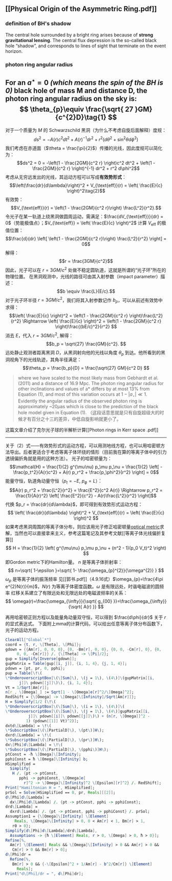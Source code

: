 ## [[Physical Origin of the Asymmetric Ring.pdf]] 
### definition of BH's shadow
The central hole surrounded by a bright ring arises because of **strong gravitational lensing**. The central flux depression is the so-called black hole “shadow”, and corresponds to lines of sight that terminate on the event horizon.

### photon ring angular radius
For an $a^{\star}=0$ *(which means the spin of the BH is 0)* black hole of mass M and distance D, the photon ring angular radius on the sky is:$$
\theta_{p}\equiv \frac{\sqrt{ 27 }GM}{c^{2}D}\tag{1}
$$
---
对于一个质量为 $M$ 的 Schwarzschild 黑洞（为什么不考虑自旋后面解释）度规：
$$ds^2 = -A(r)c^2 dt^2 + A(r)^{-1} dr^2 + r^2 (d\theta^2 + \sin^2\theta d\phi^2)$$
我们考虑在赤道面（$\theta = \frac{\pi}{2}$）传播的光线，因此度规可以简化为：
$$ds^2 = 0 = -\left(1 - \frac{2GM}{c^2 r} \right)c^2 dt^2 + \left(1 - \frac{2GM}{c^2 r} \right)^{-1} dr^2 + r^2 d\phi^2$$
考虑从无穷远发出的光线，其运动方程可以写成**有效势形式**：
$$\left(\frac{dr}{d\lambda}\right)^2 + V_{\text{eff}}(r) = \left( \frac{E}{c} \right)^2\tag{2}$$
有效势：$$V_{\text{eff}}(r) = \left(1 - \frac{2GM}{c^2 r}\right) \frac{L^2}{r^2}.$$
令光子在某一轨道上绕黑洞做圆周运动，需满足：$\frac{dV_{\text{eff}}}{dr} = 0$（势能极值点）；$V_{\text{eff}} = \left( \frac{E}{c} \right)^2$
计算 $V_{\text{eff}}$ 的极值位置：
$$\frac{d}{dr} \left[ \left(1 - \frac{2GM}{c^2 r}\right) \frac{L^2}{r^2} \right] = 0$$
解得：
$$r = \frac{3GM}{c^2}$$
因此，光子可以在 $r = 3GM/c^2$ 处做不稳定圆轨道，这就是所谓的“光子环”所在的物理位置。
在黑洞观测中，光线的路径可由其入射参数（impact parameter）描述：
$$b \equiv \frac{L}{E/c}.$$对于光子环半径 $r = 3GM/c^2$，我们将其入射参数记作 $b_p$，可以从前述有效势中求得：
$$\left( \frac{E}{c} \right)^2 = \left(1 - \frac{2GM}{c^2 r} \right)\frac{L^2}{r^2} \Rightarrow \left( \frac{E}{c} \right)^2 = \left(1 - \frac{2GM}{c^2 r} \right)\frac{(bE/c)^2}{r^2}
$$
消去 $E$，代入 $r = 3GM/c^2$, 解得：
$$b_p = \sqrt{27} \frac{GM}{c^2}.
$$
远处静止观测者距离黑洞 $D$，从黑洞射向他的光线以角度 $\theta_p$ 到达。他所看到的黑洞视角下的光线轨迹，其角半径满足：
$$\theta_p = \frac{b_p}{D} = \frac{\sqrt{27} GM}{c^2 D}
$$
  
> where we have scaled to the most likely mass from Gebhardt et al.(2011) and a distance of 16.9 Mpc. The photon ring angular radius for other inclinations and values of a* differs by at most 13% from Equation (1), and most of this variation occurs at $1-|a_{\star}|\ll 1$. Evidently the angular radius of the observed photon ring is approximately ~20$\mu$as  which is close to the prediction of the black hole model given in Equation (1).
（这段话意思就是只有自旋超级大的时候才有百分之十三的差异，中低自旋影响就更小了。

这篇文章介绍了克尔光子球的半解析计算[[Photon rings in Kerr space .pdf]]

---
关于（2）式——有效势形式的运动方程，可以用测地线方程，也可以用哈密顿方法导出。后者更适合于考虑等离子体环绕的情形（目前我在算的等离子体中的引力透镜偏折角就是用的这种方法）。
光子的哈密顿量为：
$$\mathcal{H} = \frac{1}{2} g^{\mu\nu} p_\mu p_\nu = \frac{1}{2} \left[ -\frac{p_t^2}{A(r)c^2} + A(r) p_r^2 + \frac{p_\phi^2}{r^2} \right] = 0$$
能量守恒，轨道角动量守恒（$p_t = -E$, $p_\phi = L$）：
$$A(r) p_r^2 + \frac{L^2}{r^2} = \frac{E^2}{c^2 A(r)} \Rightarrow p_r^2 = \frac{1}{A(r)^2} \left[ \frac{E^2}{c^2} - A(r)\frac{L^2}{r^2} \right]$$
代换 $p_r = \frac{dr}{d\lambda}$，即可得到有效势形式运动方程：
$$
\left( \frac{dr}{d\lambda} \right)^2 + V_{\text{eff}}(r) = \left( \frac{E}{c} \right)^2
$$
如果考虑黑洞周围的等离子体分布，则应该用光子修正哈密顿量[optical metric](https://en.wikipedia.org/wiki/Optical_metric)求解，当然也可以直接拿来主义，参考这篇笔记及其参考文献[[等离子体光线偏折复算]]
$$
H = \frac{1}{2} \left( g^{\mu\nu} p_\mu p_\nu + (n^2 - 1)(p_0 V_t)^2 \right)
$$
即Gordon metric下的Hamilton量。
$n$ 是等离子体折射率：
$$
n=\sqrt{ 1-\epsilon }=\sqrt{ 1- \frac{\omega_{p}^{2}}{\omega^{2}} }
$$
$\omega_{p}$ 是等离子体的振荡频率 见[[郭书.pdf]]（4.9.16式）$\omega_{p}=\frac{4\pi e^{2}N(r)}{m}$，$N(r)$ 为等离子体密度函数。$\omega$ 是有限远处，时谐电磁波的圆频率
红移关系建立了有限远处和无限远处的电磁波频率的关系：
$$
\omega(r)=\frac{\omega_{\infty}}{\sqrt{ g_{00} }}=\frac{\omega_{\infty}}{\sqrt{ A(r) }}
$$

再用哈密顿正则方程以及能量角动量双守恒，可以得到 $\frac{d\phi}{dr}$ 关于 $r$ 的显式表达式。
下面附上mma的计算代码，可以给出任意等离子体分布函数下，光子的运动方程。
```mathematica
ClearAll["Global`*"]
coord = {t, r, \[Theta], \[Phi]};
gdown = {{Am[r], 0, 0, 0}, {0, -Bm[r], 0, 0}, {0, 0, -Cm[r], 0}, {0, 
     0, 0, -Cm[r]}} /. {\[Theta] -> \[Pi]/2};
gup = Simplify[Inverse[gdown]];
gupMatrix = Table[gup[[i, j]], {i, 1, 4}, {j, 1, 4}];
pdown = {pt, pr, 0, pphi};
pup = Table[\!\(
\*UnderoverscriptBox[\(\[Sum]\), \(j = 1\), \(4\)]\(gupMatrix[[i, 
      j]]\ pdown[[j]]\)\), {i, 1, 4}];
Vt = 1/Sqrt[Am[r]];
n[r_, \[Omega]_] := Sqrt[1 - \[Omega]e[r]^2/\[Omega]^2];
RedShift = {\[Omega] -> \[Omega]\[Infinity]/Sqrt[Am[r]]};
H = Simplify[1/2 (\!\(
\*UnderoverscriptBox[\(\[Sum]\), \(i = 1\), \(4\)]\(
\*UnderoverscriptBox[\(\[Sum]\), \(j = 1\), \(4\)]gupMatrix[[i, 
          j]]\ pdown[[i]]\ pdown[[j]]\)\) + (n[r, \[Omega]]^2 - 
         1) (pdown[[1]] Vt)^2)];
dxtd\[Lambda] = \!\(
\*SubscriptBox[\(\[PartialD]\), \(pt\)]H\);
dxrd\[Lambda] = \!\(
\*SubscriptBox[\(\[PartialD]\), \(pr\)]H\);
dx\[Phi]d\[Lambda] = \!\(
\*SubscriptBox[\(\[PartialD]\), \(pphi\)]H\);
ptConst = -ħ \[Omega]\[Infinity];
pphiConst = ħ \[Omega]\[Infinity] b;
HSimplified = 
  Simplify[
   H /. {pt -> ptConst, 
      pphi -> pphiConst, \[Omega]e[
        r]^2 -> \[Omega]\[Infinity]^2 \[Epsilon][r]^2} /. RedShift];
Print["Hamiltonian H = ", HSimplified];
prSol = Solve[HSimplified == 0, pr, Reals][[2]];
d\[Phi]d\[Lambda] = 
  dx\[Phi]d\[Lambda] /. {pt -> ptConst, pphi -> pphiConst};
drd\[Lambda] = 
  dxrd\[Lambda] /. {pt -> ptConst, pphi -> pphiConst} /. prSol;
Assumption1 = {\[Omega]\[Infinity] \[Element] 
    Reals, \[Omega]\[Infinity] > 0, 0 < Am[r] < 1, Bm[r] > 1, 
   r0 > 0};
Simplify[d\[Phi]d\[Lambda]/drd\[Lambda], 
  Assumptions -> {ħ \[Element] Reals, r > 0, \[Omega] > 0, ħ > 0}];
Refine[%, 
  Am[r] \[Element] Reals && \[Omega]\[Infinity] > 0 && Am[r] > 0 && 
   Cm[r] > 0 && Bm[r] > 0];
d\[Phi]dr = 
  Refine[%, 
   Bm[r] > 0 && {-\[Epsilon]^2 + 1/Am[r] - b^2/Cm[r]} \[Element] 
     Reals];
Print["d\[Phi]/dr = ", d\[Phi]dr];
```